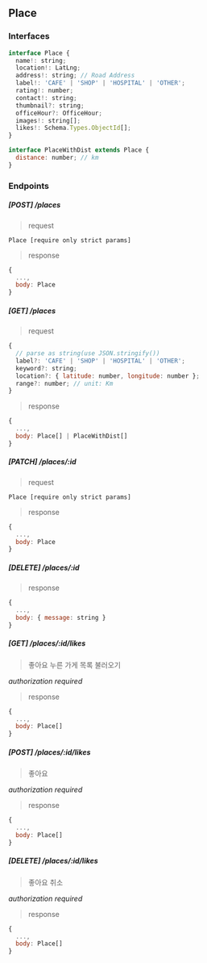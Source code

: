 ## Place

### Interfaces

```javascript
interface Place {
  name!: string;
  location!: LatLng;
  address!: string; // Road Address
  label!: 'CAFE' | 'SHOP' | 'HOSPITAL' | 'OTHER';
  rating!: number;
  contact!: string;
  thumbnail?: string;
  officeHour?: OfficeHour;
  images!: string[];
  likes!: Schema.Types.ObjectId[];
}

interface PlaceWithDist extends Place {
  distance: number; // km
}
```

### Endpoints

##### [POST] /places

> request

`Place [require only strict params]`

> response

```javascript
{
  ...,
  body: Place
}
```

##### [GET] /places

> request

```javascript
{
  // parse as string(use JSON.stringify())
  label?: 'CAFE' | 'SHOP' | 'HOSPITAL' | 'OTHER';
  keyword?: string;
  location?: { latitude: number, longitude: number };
  range?: number; // unit: Km
}
```

> response

```javascript
{
  ...,
  body: Place[] | PlaceWithDist[]
}
```

##### [PATCH] /places/:id

> request

`Place [require only strict params]`

> response

```javascript
{
  ...,
  body: Place
}
```

##### [DELETE] /places/:id

> response

```javascript
{
  ...,
  body: { message: string }
}
```

##### [GET] /places/:id/likes

> 좋아요 누른 가게 목록 불러오기

_authorization required_

> response

```javascript
{
  ...,
  body: Place[]
}
```

##### [POST] /places/:id/likes

> 좋아요

_authorization required_

> response

```javascript
{
  ...,
  body: Place[]
}
```

##### [DELETE] /places/:id/likes

> 좋아요 취소

_authorization required_

> response

```javascript
{
  ...,
  body: Place[]
}
```
